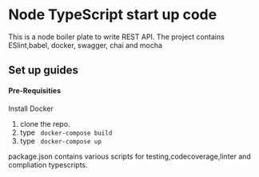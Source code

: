 <h1>Node TypeScript start up code</h1>
<p> This is a node boiler plate to write REST API. The project contains ESlint,babel, docker, swagger, chai and mocha </p>

<h2> Set up guides </h2>
<h4>Pre-Requisities</h4>
Install <a link="https://docs.docker.com/install/">Docker</a> 
<ol>
  <li>clone the repo.</li>
  <li>type <code> docker-compose build</code></li>
  <li>type <code> docker-compose up</code></li>
 </ol>
 
 <p> package.json contains various scripts for testing,codecoverage,linter and compliation typescripts.</p>

